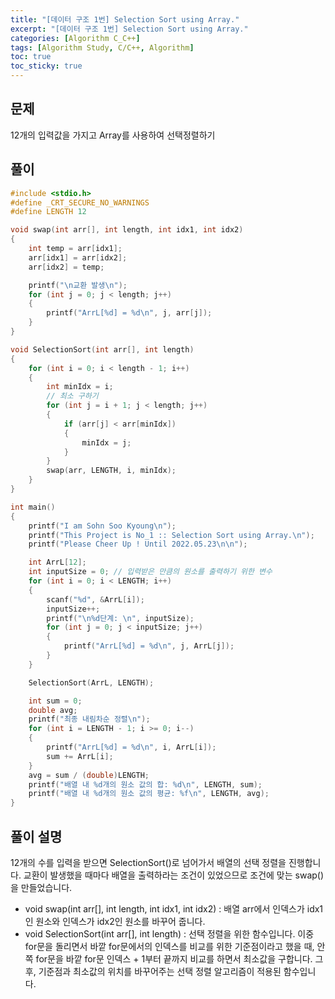 ```yaml
---
title: "[데이터 구조 1번] Selection Sort using Array."
excerpt: "[데이터 구조 1번] Selection Sort using Array."
categories: [Algorithm C_C++]
tags: [Algorithm Study, C/C++, Algorithm]
toc: true
toc_sticky: true
---
```


## 문제

12개의 입력값을 가지고 Array를 사용하여 선택정렬하기

## 풀이

```c++
#include <stdio.h>
#define _CRT_SECURE_NO_WARNINGS
#define LENGTH 12

void swap(int arr[], int length, int idx1, int idx2)
{
    int temp = arr[idx1];
    arr[idx1] = arr[idx2];
    arr[idx2] = temp;

    printf("\n교환 발생\n");
    for (int j = 0; j < length; j++)
    {
        printf("ArrL[%d] = %d\n", j, arr[j]);
    }
}

void SelectionSort(int arr[], int length)
{
    for (int i = 0; i < length - 1; i++)
    {
        int minIdx = i;
        // 최소 구하기
        for (int j = i + 1; j < length; j++)
        {
            if (arr[j] < arr[minIdx])
            {
                minIdx = j;
            }
        }
        swap(arr, LENGTH, i, minIdx);
    }
}

int main()
{
    printf("I am Sohn Soo Kyoung\n");
    printf("This Project is No_1 :: Selection Sort using Array.\n");
    printf("Please Cheer Up ! Until 2022.05.23\n\n");

    int ArrL[12];
    int inputSize = 0; // 입력받은 만큼의 원소를 출력하기 위한 변수
    for (int i = 0; i < LENGTH; i++)
    {
        scanf("%d", &ArrL[i]);
        inputSize++;
        printf("\n%d단계: \n", inputSize);
        for (int j = 0; j < inputSize; j++)
        {
            printf("ArrL[%d] = %d\n", j, ArrL[j]);
        }
    }

    SelectionSort(ArrL, LENGTH);

    int sum = 0;
    double avg;
    printf("최종 내림차순 정렬\n");
    for (int i = LENGTH - 1; i >= 0; i--)
    {
        printf("ArrL[%d] = %d\n", i, ArrL[i]);
        sum += ArrL[i];
    }
    avg = sum / (double)LENGTH;
    printf("배열 내 %d개의 원소 값의 합: %d\n", LENGTH, sum);
    printf("배열 내 %d개의 원소 값의 평균: %f\n", LENGTH, avg);
}
```

## 풀이 설명

12개의 수를 입력을 받으면 SelectionSort()로 넘어가서 배열의 선택 정렬을 진행합니다. 교환이 발생했을 때마다 배열을 출력하라는 조건이 있었으므로 조건에 맞는 swap()을 만들었습니다. <br>

- void swap(int arr[], int length, int idx1, int idx2) : 배열 arr에서 인덱스가 idx1인 원소와 인덱스가 idx2인 원소를 바꾸어 줍니다.
- void SelectionSort(int arr[], int length) : 선택 정렬을 위한 함수입니다. 이중 for문을 돌리면서 바깥 for문에서의 인덱스를 비교를 위한 기준점이라고 했을 때, 안쪽 for문을 바깥 for문 인덱스 + 1부터 끝까지 비교를 하면서 최소값을 구합니다. 그 후, 기준점과 최소값의 위치를 바꾸어주는 선택 정렬 알고리즘이 적용된 함수입니다.
